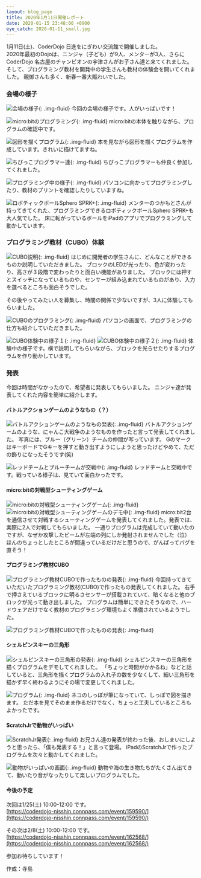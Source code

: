 ```yaml
---
layout: blog_page
title: 2020年1月11日開催レポート
date: 2020-01-15 23:48:00 +0900
eye_catch: 2020-01-11_small.jpg
---
```

1月11日(土)、CoderDojo 日進をにぎわい交流館で開催しました。<br/>
2020年最初のDojoは、ニンジャ（子ども）が9人、メンターが3人、さらにCoderDojo 名古屋のチャンピオンの宇津さんがお子さん達と来てくれました。
そして、プログラミング教材を開発中の学生さんも教材の体験会を開いてくれました。
親御さんも多く、新春一番大賑わいでした。

### 会場の様子

![会場の様子](/assets/img/2020-01-11_0-1.jpg){: .img-fluid}
今回の会場の様子です。人がいっぱいです！

![micro:bitのプログラミング](/assets/img/2020-01-11_0-2.jpg){: .img-fluid}
micro:bitの本体を触りながら、プログラムの確認中です。

![図形を描くプログラム](/assets/img/2020-01-11_0-3.jpg){: .img-fluid}
本を見ながら図形を描くプログラムを作成しています。きれいに描けてますね。

![ちびっこプログラマー達](/assets/img/2020-01-11_0-4.jpg){: .img-fluid}
ちびっこプログラマーも仲良く参加してくれました。

![プログラミング中の様子](/assets/img/2020-01-11_0-5.jpg){: .img-fluid}
パソコンに向かってプログラミングしたり、教材のプリントを確認したりしていますね。

![ロボティックボールSphero SPRK+](/assets/img/2020-01-11_0-6.jpg){: .img-fluid}
メンターのつかもとさんが持ってきてくれた、プログラミングできるロボティックボールSphero SPRK+も大人気でした。
床に転がっているボールをiPadのアプリでプログラミングして動かしています。

### プログラミング教材（CUBO）体験

![CUBO説明](/assets/img/2020-01-11_C-1.jpg){: .img-fluid}
はじめに開発者の学生さんに、どんなことができるものか説明していただきました。
ブロックのLEDが光ったり、色が変わったり、高さが３段階で変わったりと面白い機能がありました。
ブロックには押すとスイッチになっているものや、センサーが組み込まれているものがあり、入力を選べるところも面白そうでした。

その後やってみたい人を募集し、時間の関係で少ないですが、3人に体験してもらいました。

![CUBOのプログラミング](/assets/img/2020-01-11_C-2.jpg){: .img-fluid}
パソコンの画面で、プログラミングの仕方も紹介していただきました。

![CUBO体験中の様子１](/assets/img/2020-01-11_C-3.jpg){: .img-fluid}
![CUBO体験中の様子２](/assets/img/2020-01-11_C-4.jpg){: .img-fluid}
体験中の様子です。横で説明してもらいながら、ブロックを光らせたりするプログラムを作り動かしています。

### 発表

今回は時間がなかったので、希望者に発表してもらいました。
ニンジャ達が発表してくれた内容を簡単に紹介します。

#### バトルアクションゲームのようなもの（？）

![バトルアクションゲームのようなもの発表](/assets/img/2020-01-11_1-1.jpg){: .img-fluid}
バトルアクションゲームのような、にゃんこ大戦争のようなものを作ったと言って発表してくれました。
写真には、ブルー（グリーン）チームの仲間が写っています。
GのマークはキーボードでGキーを押すと動き出すようにしようと思ったけどやめて、ただの飾りになったそうです(笑)

![レッドチームとブルーチームが交戦中](/assets/img/2020-01-11_1-2.jpg){: .img-fluid}
レッドチームと交戦中です。戦っている様子は、見ていて面白かったです。

#### micro:bitの対戦型シューティングゲーム

![micro:bitの対戦型シューティングゲーム](/assets/img/2020-01-11_2-1.jpg){: .img-fluid}
![micro:bitの対戦型シューティングゲームのデモ中](/assets/img/2020-01-11_2-2.jpg){: .img-fluid}
micro:bit2台を通信させて対戦するシューティングゲームを発表してくれました。発表では、実際に2人で対戦してもらいました。
一通りブログラムは完成していて動いたのですが、なぜか攻撃したビームが左端の列にしか発射されませんでした（泣）
ほんのちょっとしたところが間違っているだけだと思うので、がんばってバグを直そう！

#### プログラミング教材CUBO

![プログラミング教材CUBOで作ったものの発表](/assets/img/2020-01-11_3-1.jpg){: .img-fluid}
今回持ってきていただいたプログラミング教材(CUBO)で作ったもの発表してくれました。
右手で押さえているブロックに明るさセンサーが搭載されていて、暗くなると他のブロックが光って動き出しました。
プログラムは簡単にできたそうなので、ハードウェアだけでなく教材のプログラミング環境もよく準備されているようでした。

![プログラミング教材CUBOで作ったものの発表](/assets/img/2020-01-11_3-2.jpg){: .img-fluid}

#### シェルピンスキーの三角形

![シェルピンスキーの三角形の発表](/assets/img/2020-01-11_4-1.jpg){: .img-fluid}
シェルピンスキーの三角形を描くプログラムをデモしてくれました。
「ちょっと時間がかかるね」などと話していると、三角形を描くプログラムの入れ子の数を少なくして、細い三角形を描かず早く終わるようにその場で変更してくれました。

![プログラム](/assets/img/2020-01-11_4-2.jpg){: .img-fluid}
ネコのしっぽが筆になっていて、しっぽで図を描きます。
ただ本を見てそのまま作るだけでなく、ちょっと工夫しているところもよかったです。

#### ScratchJrで動物がいっぱい

![ScratchJr発表](/assets/img/2020-01-11_5-1.jpg){: .img-fluid}
お兄さん達の発表が終わった後、おしまいにしようと思ったら、「僕も発表する！」と言って登場。
iPadのScratchJrで作ったプログラムを次々と動かしてくれました。

![動物がいっぱいの画面](/assets/img/2020-01-11_5-2.jpg){: .img-fluid}
動物や海の生き物たちがたくさん出てきて、動いたり音がなったりして楽しいプログラムでした。

#### 今後の予定

次回は1/25(土) 10:00-12:00 です。<br />
[https://coderdojo-nisshin.connpass.com/event/159590/](https://coderdojo-nisshin.connpass.com/event/159590/)<br />

その次は2/8(土) 10:00-12:00 です。<br />
[https://coderdojo-nisshin.connpass.com/event/162568/](https://coderdojo-nisshin.connpass.com/event/162568/)<br />

参加お待ちしています！

作成：寺島
